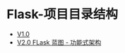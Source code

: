 # Flask-项目目录结构

- [V1.0][V1.0]
- [V2.0 FLask 蓝图 - 功能式架构][V2.0]




[V1.0]:./flask_projectV1.0
[V2.0]:./Flask蓝图-功能式架构
